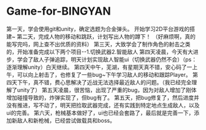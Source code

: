 # Game-for-BINGYAN
第一天，学会使用git和unity，确定选题为合金弹头。
开始学习2D平台游戏的搭建~
第二天，完成人物的移动和跳跃，计划写出人物的蹲下！
（好麻烦啊，真的能写完吗，网上查不出优质的资料）
第三天，大致学会了制作角色的射击之类的，开始准备完成以下两个项目--1.切换武器2.智能敌人
第四天凌晨，今天有大进步，学会了敌人子弹追踪，明天计划实现敌人智能ui（切换武器仍然不会）（ps：逐渐理解unity）白天继续。
第四天中午，芜湖，有星期天真不错，安心码了一上午，可以向上射击了，也修复了一些bug~下午学习敌人的移动和跟踪Player。
第四天下午，真不错，费心思解决了近战无法选择最近敌人的问题。（我已经完全理解了unity了）
第五天凌晨，很苦恼，出现了严重的bug，因为对敌人增加了刚体增加碰撞导致的，炸弹实现了，但bug有了。
第五天，把bug修复了，然后进度并没有推进，写不动了，明天把捡取武器完成，还有实践到特定地点生成敌人，以及ui的完善。
第六天，枪械基本做好了，ui也已经会套路了，最后就是完善一下，添加新敌人和新枪械，已经尝试做载具和boss。